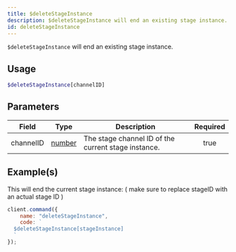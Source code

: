 ```yaml
---
title: $deleteStageInstance
description: $deleteStageInstance will end an existing stage instance.
id: deleteStageInstance
---
```


`$deleteStageInstance` will end an existing stage instance.

## Usage

```php
$deleteStageInstance[channelID]
```

## Parameters

| Field     | Type                                                                                              | Description                                         | Required |
| --------- | ------------------------------------------------------------------------------------------------- | --------------------------------------------------- | :------: |
| channelID | [number](https://developer.mozilla.org/en-US/docs/Web/JavaScript/Reference/Global_Objects/Number) | The stage channel ID of the current stage instance. |   true   |

## Example(s)

This will end the current stage instance: ( make sure to replace stageID with an actual stage ID )

```javascript
client.command({
    name: "deleteStageInstance",
    code: `
  $deleteStageInstance[stageInstance]
  `
});
```

